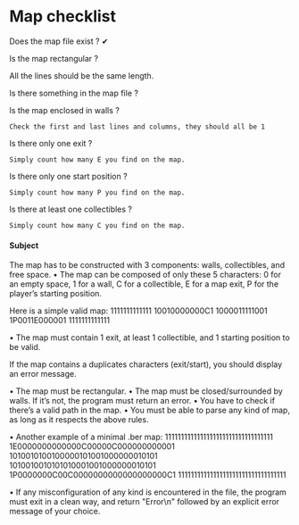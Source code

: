 <!--
WSL Compile
cc src/*.c includes/so_long.h lib/libft/*.c lib/libft/*.h
 -->
# Map checklist

Does the map file exist ? ✔

Is the map rectangular ?

All the lines should be the same length.

Is there something in the map file ?

Is the map enclosed in walls ?

	Check the first and last lines and columns, they should all be 1

Is there only one exit ?

	Simply count how many E you find on the map.

Is there only one start position ?

	Simply count how many P you find on the map.

Is there at least one collectibles ?

	Simply count how many C you find on the map.


#### Subject
The map has to be constructed with 3 components: walls, collectibles, and free
space.
• The map can be composed of only these 5 characters:
0 for an empty space,
1 for a wall,
C for a collectible,
E for a map exit,
P for the player’s starting position.

Here is a simple valid map:
1111111111111
10010000000C1
1000011111001
1P0011E000001
1111111111111

• The map must contain 1 exit, at least 1 collectible, and 1 starting position to
be valid.

If the map contains a duplicates characters (exit/start), you should
display an error message.

• The map must be rectangular.
• The map must be closed/surrounded by walls. If it’s not, the program must return
an error.
• You have to check if there’s a valid path in the map.
• You must be able to parse any kind of map, as long as it respects the above rules.

• Another example of a minimal .ber map:
1111111111111111111111111111111111
1E0000000000000C00000C000000000001
1010010100100000101001000000010101
1010010010101010001001000000010101
1P0000000C00C0000000000000000000C1
1111111111111111111111111111111111

• If any misconfiguration of any kind is encountered in the file, the program must
exit in a clean way, and return "Error\n" followed by an explicit error message of
your choice.
